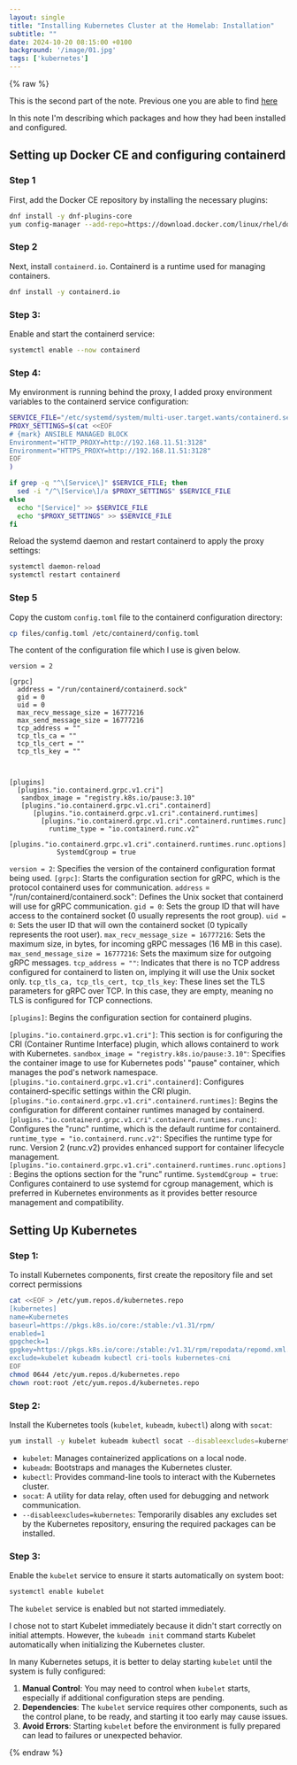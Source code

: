 ```yaml
---
layout: single
title: "Installing Kubernetes Cluster at the Homelab: Installation"
subtitle: ""
date: 2024-10-20 08:15:00 +0100
background: '/image/01.jpg'
tags: ['kubernetes']
---
```


{% raw %}


This is the second part of the note. Previous one you are able to find [here](./2024-10-05-kubernetes-install-1)

In this note I'm describing which packages and how they had been installed and configured. 

## Setting up Docker CE and configuring containerd 

### Step 1
First, add the Docker CE repository by installing the necessary plugins:

```bash
dnf install -y dnf-plugins-core
yum config-manager --add-repo=https://download.docker.com/linux/rhel/docker-ce.repo
```

### Step 2
Next, install `containerd.io`. Containerd is a runtime used for managing containers. 

```bash
dnf install -y containerd.io
```

### Step 3: 
Enable and start the containerd service:

```bash
systemctl enable --now containerd
```

### Step 4: 
My environment is running behind the proxy, I added proxy environment variables to the containerd service configuration:

```bash
SERVICE_FILE="/etc/systemd/system/multi-user.target.wants/containerd.service"
PROXY_SETTINGS=$(cat <<EOF
# {mark} ANSIBLE MANAGED BLOCK
Environment="HTTP_PROXY=http://192.168.11.51:3128"
Environment="HTTPS_PROXY=http://192.168.11.51:3128"
EOF
)

if grep -q "^\[Service\]" $SERVICE_FILE; then
  sed -i "/^\[Service\]/a $PROXY_SETTINGS" $SERVICE_FILE
else
  echo "[Service]" >> $SERVICE_FILE
  echo "$PROXY_SETTINGS" >> $SERVICE_FILE
fi
```

Reload the systemd daemon and restart containerd to apply the proxy settings:

```bash
systemctl daemon-reload
systemctl restart containerd
```

### Step 5
Copy the custom `config.toml` file to the containerd configuration directory:

```bash
cp files/config.toml /etc/containerd/config.toml
```

The content of the configuration file which I use is given below.

````vim
version = 2

[grpc]
  address = "/run/containerd/containerd.sock"
  gid = 0
  uid = 0
  max_recv_message_size = 16777216
  max_send_message_size = 16777216
  tcp_address = ""
  tcp_tls_ca = ""
  tcp_tls_cert = ""
  tcp_tls_key = ""
  


[plugins]
  [plugins."io.containerd.grpc.v1.cri"]
   sandbox_image = "registry.k8s.io/pause:3.10"
   [plugins."io.containerd.grpc.v1.cri".containerd]
      [plugins."io.containerd.grpc.v1.cri".containerd.runtimes]
        [plugins."io.containerd.grpc.v1.cri".containerd.runtimes.runc]
          runtime_type = "io.containerd.runc.v2"
          [plugins."io.containerd.grpc.v1.cri".containerd.runtimes.runc.options]
            SystemdCgroup = true
````

``version = 2``: Specifies the version of the containerd configuration format being used.
``[grpc]``: Starts the configuration section for gRPC, which is the protocol containerd uses for communication.
``address`` = "/run/containerd/containerd.sock": Defines the Unix socket that containerd will use for gRPC communication.
``gid = 0``: Sets the group ID that will have access to the containerd socket (0 usually represents the root group).
``uid = 0``: Sets the user ID that will own the containerd socket (0 typically represents the root user).
``max_recv_message_size = 16777216``: Sets the maximum size, in bytes, for incoming gRPC messages (16 MB in this case).
``max_send_message_size = 16777216``: Sets the maximum size for outgoing gRPC messages.
``tcp_address = ""``: Indicates that there is no TCP address configured for containerd to listen on, implying it will use the Unix socket only.
``tcp_tls_ca, tcp_tls_cert, tcp_tls_key``: These lines set the TLS parameters for gRPC over TCP. In this case, they are empty, meaning no TLS is configured for TCP connections.

``[plugins]``: Begins the configuration section for containerd plugins.

``[plugins."io.containerd.grpc.v1.cri"]``: This section is for configuring the CRI (Container Runtime Interface) plugin, which allows containerd to work with Kubernetes.
``sandbox_image = "registry.k8s.io/pause:3.10"``: Specifies the container image to use for Kubernetes pods' "pause" container, which manages the pod's network namespace.
``[plugins."io.containerd.grpc.v1.cri".containerd]``: Configures containerd-specific settings within the CRI plugin.
``[plugins."io.containerd.grpc.v1.cri".containerd.runtimes]``: Begins the configuration for different container runtimes managed by containerd.
``[plugins."io.containerd.grpc.v1.cri".containerd.runtimes.runc]``: Configures the "runc" runtime, which is the default runtime for containerd.
``runtime_type = "io.containerd.runc.v2"``: Specifies the runtime type for runc. Version 2 (runc.v2) provides enhanced support for container lifecycle management.
``[plugins."io.containerd.grpc.v1.cri".containerd.runtimes.runc.options]``: Begins the options section for the "runc" runtime.
``SystemdCgroup = true``: Configures containerd to use systemd for cgroup management, which is preferred in Kubernetes environments as it provides better resource management and compatibility.


## Setting Up Kubernetes

### Step 1: 

To install Kubernetes components, first create the repository file and set correct permissions 

```bash
cat <<EOF > /etc/yum.repos.d/kubernetes.repo
[kubernetes]
name=Kubernetes
baseurl=https://pkgs.k8s.io/core:/stable:/v1.31/rpm/
enabled=1
gpgcheck=1
gpgkey=https://pkgs.k8s.io/core:/stable:/v1.31/rpm/repodata/repomd.xml.key
exclude=kubelet kubeadm kubectl cri-tools kubernetes-cni
EOF
chmod 0644 /etc/yum.repos.d/kubernetes.repo
chown root:root /etc/yum.repos.d/kubernetes.repo
```

### Step 2: 

Install the Kubernetes tools (`kubelet`, `kubeadm`, `kubectl`) along with `socat`:

```bash
yum install -y kubelet kubeadm kubectl socat --disableexcludes=kubernetes
```

- ``kubelet``: Manages containerized applications on a local node.
- ``kubeadm``: Bootstraps and manages the Kubernetes cluster.
- ``kubectl``: Provides command-line tools to interact with the Kubernetes cluster.
- ``socat``: A utility for data relay, often used for debugging and network communication.
- ``--disableexcludes=kubernetes``: Temporarily disables any excludes set by the Kubernetes repository, ensuring the required packages can be installed.

### Step 3:

Enable the `kubelet` service to ensure it starts automatically on system boot:

```bash
systemctl enable kubelet
```

The `kubelet` service is enabled but not started immediately. 

I chose not to start Kubelet immediately because it didn't start correctly on initial attempts. However, the `kubeadm init` command starts Kubelet automatically when initializing the Kubernetes cluster.

In many Kubernetes setups, it is better to delay starting `kubelet` until the system is fully configured:

1. **Manual Control**: You may need to control when `kubelet` starts, especially if additional configuration steps are pending.
2. **Dependencies**: The `kubelet` service requires other components, such as the control plane, to be ready, and starting it too early may cause issues.
3. **Avoid Errors**: Starting `kubelet` before the environment is fully prepared can lead to failures or unexpected behavior.





{% endraw %}

